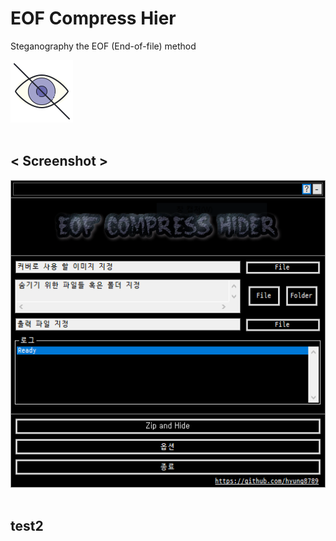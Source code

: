 # EOF Compress Hier

Steganography the EOF (End-of-file) method

<img src="/res/icons8-hide-100.png"><br></br>

## < Screenshot >
<img src="demo1.png"><br></br>

## test2
